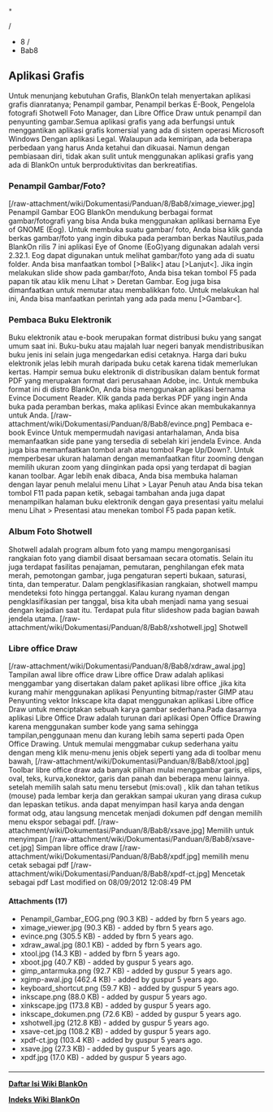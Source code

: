

    *









  /


  * 8  /
  * Bab8
## Aplikasi Grafis
Untuk menunjang kebutuhan Grafis, BlankOn telah menyertakan aplikasi grafis
dianratanya; Penampil gambar, Penampil berkas E-Book, Pengelola fotografi
Shotwell Foto Manager, dan Libre Office Draw untuk penampil dan penyunting
gambar.Semua aplikasi grafis yang ada berfungsi untuk menggantikan aplikasi
grafis komersial yang ada di sistem operasi Microsoft Windows Dengan aplikasi
Legal. Walaupun ada kemiripan, ada beberapa perbedaan yang harus Anda ketahui
dan dikuasai. Namun dengan pembiasaan diri, tidak akan sulit untuk menggunakan
aplikasi grafis yang ada di BlankOn untuk berproduktivitas dan berkreatifias.
### Penampil Gambar/Foto?
[/raw-attachment/wiki/Dokumentasi/Panduan/8/Bab8/ximage_viewer.jpg]
Penampil Gambar EOG
BlankOn mendukung berbagai format gambar/fotografi yang bisa Anda buka
menggunakan aplikasi bernama Eye of GNOME (Eog). Untuk membuka suatu gambar/
foto, Anda bisa klik ganda berkas gambar/foto yang ingin dibuka pada peramban
berkas Nautilus,pada BlankOn rilis 7 ini aplikasi Eye of Gnome (EoG)yang
digunakan adalah versi 2.32.1.
Eog dapat digunakan untuk melihat gambar/foto yang ada di suatu folder. Anda
bisa manfaatkan tombol [>Balik<] atau [>Lanjut<]. Jika ingin melakukan slide
show pada gambar/foto, Anda bisa tekan tombol F5 pada papan tik atau klik menu
Lihat > Deretan Gambar. Eog juga bisa dimanfaatkan untuk memutar atau
membalikkan foto. Untuk melakukan hal ini, Anda bisa manfaatkan perintah yang
ada pada menu [>Gambar<].
### Pembaca Buku Elektronik
Buku elektronik atau e-book merupakan format distribusi buku yang sangat umum
saat ini. Buku-buku atau majalah luar negeri banyak mendistribusikan buku jenis
ini selain juga mengedarkan edisi cetaknya. Harga dari buku elektronik jelas
lebih murah daripada buku cetak karena tidak memerlukan kertas. Hampir semua
buku elektronik di distribusikan dalam bentuk format PDF yang merupakan format
dari perusahaan Adobe, inc. Untuk membuka format ini di distro BlankOn, Anda
bisa menggunakan aplikasi bernama Evince Document Reader. Klik ganda pada
berkas PDF yang ingin Anda buka pada peramban berkas, maka aplikasi Evince akan
membukakannya untuk Anda.
[/raw-attachment/wiki/Dokumentasi/Panduan/8/Bab8/evince.png]
Pembaca e-book Evince
Untuk mempermudah navigasi antarhalaman, Anda bisa memanfaatkan side pane yang
tersedia di sebelah kiri jendela Evince. Anda juga bisa memanfaatkan tombol
arah atau tombol Page Up/Down?.
Untuk memperbesar ukuran halaman dengan memanfaatkan fitur zooming dengan
memilih ukuran zoom yang diinginkan pada opsi yang terdapat di bagian kanan
toolbar. Agar lebih enak dibaca, Anda bisa membuka halaman dengan layar penuh
melalui menu Lihat > Layar Penuh atau Anda bisa tekan tombol F11 pada papan
ketik, sebagai tambahan anda juga dapat menampilkan halaman buku elektronik
dengan gaya presentasi yaitu melalui menu Lihat > Presentasi atau menekan
tombol F5 pada papan ketik.
### Album Foto Shotwell
Shotwell adalah program album foto yang mampu mengorganisasi rangkaian foto
yang diambil disaat bersamaan secara otomatis. Selain itu juga terdapat
fasilitas penajaman, pemutaran, penghilangan efek mata merah, pemotongan
gambar, juga pengaturan seperti bukaan, saturasi, tinta, dan temperatur. Dalam
pengklasifikasian rangkaian, shotwell mampu mendeteksi foto hingga pertanggal.
Kalau kurang nyaman dengan pengklasifikasian per tanggal, bisa kita ubah
menjadi nama yang sesuai dengan kejadian saat itu. Terdapat pula fitur
slideshow pada bagian bawah jendela utama.
[/raw-attachment/wiki/Dokumentasi/Panduan/8/Bab8/xshotwell.jpg]
Shotwell
### Libre office Draw
[/raw-attachment/wiki/Dokumentasi/Panduan/8/Bab8/xdraw_awal.jpg]
Tampilan awal libre office draw
Libre office Draw adalah aplikasi menggambar yang disertakan dalam paket
aplikasi libre office ,jika kita kurang mahir menggunakan aplikasi Penyunting
bitmap/raster GIMP atau Penyunting vektor Inkscape kita dapat menggunakan
aplikasi Libre office Draw untuk menciptakan sebuah karya gambar sederhana.Pada
dasarnya aplikasi Libre Office Draw adalah turunan dari aplikasi Open Office
Drawing karena menggunakan sumber kode yang sama sehingga tampilan,penggunaan
menu dan kurang lebih sama seperti pada Open Office Drawing. Untuk memulai
menggmabar cukup sederhana yaitu dengan meng klik menu-menu jenis objek seperti
yang ada di toolbar menu bawah,
[/raw-attachment/wiki/Dokumentasi/Panduan/8/Bab8/xtool.jpg]
Toolbar libre office draw
ada banyak pilihan mulai menggambar garis, elips, oval, teks, kurva,konektor,
garis dan panah dan beberapa menu lainnya. setelah memilih salah satu menu
tersebut (mis:oval) , klik dan tahan tetikus (mouse) pada lembar kerja dan
gerakkan sampai ukuran yang dirasa cukup dan lepaskan tetikus. anda dapat
menyimpan hasil karya anda dengan format odg, atau langsung mencetak menjadi
dokumen pdf dengan memilih menu ekspor sebagai pdf.
[/raw-attachment/wiki/Dokumentasi/Panduan/8/Bab8/xsave.jpg]
Memilih untuk menyimpan
[/raw-attachment/wiki/Dokumentasi/Panduan/8/Bab8/xsave-cet.jpg]
Simpan libre office draw
[/raw-attachment/wiki/Dokumentasi/Panduan/8/Bab8/xpdf.jpg]
memilih menu cetak sebagai pdf
[/raw-attachment/wiki/Dokumentasi/Panduan/8/Bab8/xpdf-ct.jpg]
Mencetak sebagai pdf
Last modified on 08/09/2012 12:08:49 PM
#### Attachments (17)
  * Penampil_Gambar_EOG.png​ (90.3 KB) - added by fbrn 5 years ago.
  * ximage_viewer.jpg​ (90.3 KB) - added by fbrn 5 years ago.
  * evince.png​ (305.5 KB) - added by fbrn 5 years ago.
  * xdraw_awal.jpg​ (80.1 KB) - added by fbrn 5 years ago.
  * xtool.jpg​ (14.3 KB) - added by fbrn 5 years ago.
  * xboot.jpg​ (40.7 KB) - added by guspur 5 years ago.
  * gimp_antarmuka.png​ (92.7 KB) - added by guspur 5 years ago.
  * xgimp-awal.jpg​ (462.4 KB) - added by guspur 5 years ago.
  * keyboard_shortcut.png​ (59.7 KB) - added by guspur 5 years ago.
  * inkscape.png​ (88.0 KB) - added by guspur 5 years ago.
  * xinkscape.jpg​ (173.8 KB) - added by guspur 5 years ago.
  * inkscape_dokumen.png​ (72.6 KB) - added by guspur 5 years ago.
  * xshotwell.jpg​ (212.8 KB) - added by guspur 5 years ago.
  * xsave-cet.jpg​ (108.2 KB) - added by guspur 5 years ago.
  * xpdf-ct.jpg​ (103.4 KB) - added by guspur 5 years ago.
  * xsave.jpg​ (27.3 KB) - added by guspur 5 years ago.
  * xpdf.jpg​ (17.0 KB) - added by guspur 5 years ago.
#### 
    
 
 
 
 
 
---
[**Daftar Isi Wiki BlankOn**](/DaftarIsi/README.md)
 
[**Indeks Wiki BlankOn**](/Indeks.md)
